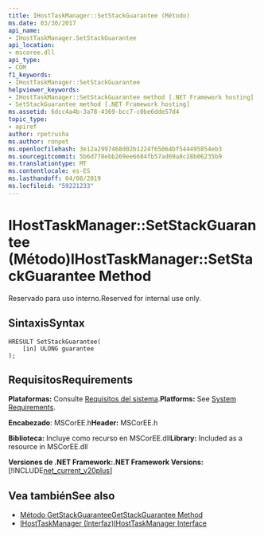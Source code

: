 ```yaml
---
title: IHostTaskManager::SetStackGuarantee (Método)
ms.date: 03/30/2017
api_name:
- IHostTaskManager.SetStackGuarantee
api_location:
- mscoree.dll
api_type:
- COM
f1_keywords:
- IHostTaskManager::SetStackGuarantee
helpviewer_keywords:
- IHostTaskManager::SetStackGuarantee method [.NET Framework hosting]
- SetStackGuarantee method [.NET Framework hosting]
ms.assetid: 6dcc4a4b-3a78-4369-bcc7-c0be6dde57d4
topic_type:
- apiref
author: rpetrusha
ms.author: ronpet
ms.openlocfilehash: 3e12a2997468d02b1224f65064bf544495854eb3
ms.sourcegitcommit: 5b6d778ebb269ee6684fb57ad69a8c28b06235b9
ms.translationtype: MT
ms.contentlocale: es-ES
ms.lasthandoff: 04/08/2019
ms.locfileid: "59221233"
---
```

# <a name="ihosttaskmanagersetstackguarantee-method"></a><span data-ttu-id="37bfb-102">IHostTaskManager::SetStackGuarantee (Método)</span><span class="sxs-lookup"><span data-stu-id="37bfb-102">IHostTaskManager::SetStackGuarantee Method</span></span>
<span data-ttu-id="37bfb-103">Reservado para uso interno.</span><span class="sxs-lookup"><span data-stu-id="37bfb-103">Reserved for internal use only.</span></span>  
  
## <a name="syntax"></a><span data-ttu-id="37bfb-104">Sintaxis</span><span class="sxs-lookup"><span data-stu-id="37bfb-104">Syntax</span></span>  
  
```  
HRESULT SetStackGuarantee(  
    [in] ULONG guarantee  
);  
```  
  
## <a name="requirements"></a><span data-ttu-id="37bfb-105">Requisitos</span><span class="sxs-lookup"><span data-stu-id="37bfb-105">Requirements</span></span>  
 <span data-ttu-id="37bfb-106">**Plataformas:** Consulte [Requisitos del sistema](../../../../docs/framework/get-started/system-requirements.md).</span><span class="sxs-lookup"><span data-stu-id="37bfb-106">**Platforms:** See [System Requirements](../../../../docs/framework/get-started/system-requirements.md).</span></span>  
  
 <span data-ttu-id="37bfb-107">**Encabezado**: MSCorEE.h</span><span class="sxs-lookup"><span data-stu-id="37bfb-107">**Header:** MSCorEE.h</span></span>  
  
 <span data-ttu-id="37bfb-108">**Biblioteca:** Incluye como recurso en MSCorEE.dll</span><span class="sxs-lookup"><span data-stu-id="37bfb-108">**Library:** Included as a resource in MSCorEE.dll</span></span>  
  
 **<span data-ttu-id="37bfb-109">Versiones de .NET Framework:</span><span class="sxs-lookup"><span data-stu-id="37bfb-109">.NET Framework Versions:</span></span>** [!INCLUDE[net_current_v20plus](../../../../includes/net-current-v20plus-md.md)]  
  
## <a name="see-also"></a><span data-ttu-id="37bfb-110">Vea también</span><span class="sxs-lookup"><span data-stu-id="37bfb-110">See also</span></span>

- [<span data-ttu-id="37bfb-111">Método GetStackGuarantee</span><span class="sxs-lookup"><span data-stu-id="37bfb-111">GetStackGuarantee Method</span></span>](../../../../docs/framework/unmanaged-api/hosting/ihosttaskmanager-getstackguarantee-method.md)
- [<span data-ttu-id="37bfb-112">IHostTaskManager (Interfaz)</span><span class="sxs-lookup"><span data-stu-id="37bfb-112">IHostTaskManager Interface</span></span>](../../../../docs/framework/unmanaged-api/hosting/ihosttaskmanager-interface.md)
